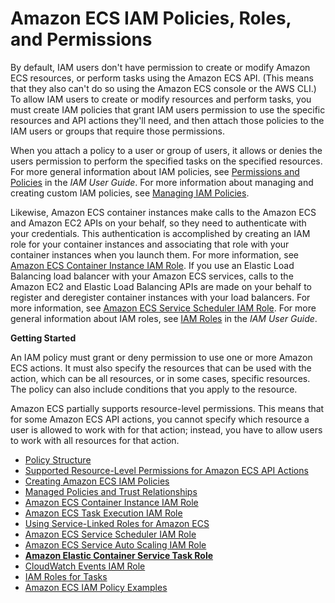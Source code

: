 # Amazon ECS IAM Policies, Roles, and Permissions<a name="IAM_policies"></a>

By default, IAM users don't have permission to create or modify Amazon ECS resources, or perform tasks using the Amazon ECS API\. \(This means that they also can't do so using the Amazon ECS console or the AWS CLI\.\) To allow IAM users to create or modify resources and perform tasks, you must create IAM policies that grant IAM users permission to use the specific resources and API actions they'll need, and then attach those policies to the IAM users or groups that require those permissions\.

When you attach a policy to a user or group of users, it allows or denies the users permission to perform the specified tasks on the specified resources\. For more general information about IAM policies, see [Permissions and Policies](http://docs.aws.amazon.com/IAM/latest/UserGuide/PermissionsAndPolicies.html) in the *IAM User Guide*\. For more information about managing and creating custom IAM policies, see [Managing IAM Policies](http://docs.aws.amazon.com/IAM/latest/UserGuide/ManagingPolicies.html)\.

Likewise, Amazon ECS container instances make calls to the Amazon ECS and Amazon EC2 APIs on your behalf, so they need to authenticate with your credentials\. This authentication is accomplished by creating an IAM role for your container instances and associating that role with your container instances when you launch them\. For more information, see [Amazon ECS Container Instance IAM Role](instance_IAM_role.md)\. If you use an Elastic Load Balancing load balancer with your Amazon ECS services, calls to the Amazon EC2 and Elastic Load Balancing APIs are made on your behalf to register and deregister container instances with your load balancers\. For more information, see [Amazon ECS Service Scheduler IAM Role](service_IAM_role.md)\. For more general information about IAM roles, see [IAM Roles](http://docs.aws.amazon.com/IAM/latest/UserGuide/roles-toplevel.html) in the *IAM User Guide*\.

**Getting Started**

An IAM policy must grant or deny permission to use one or more Amazon ECS actions\. It must also specify the resources that can be used with the action, which can be all resources, or in some cases, specific resources\. The policy can also include conditions that you apply to the resource\. 

Amazon ECS partially supports resource\-level permissions\. This means that for some Amazon ECS API actions, you cannot specify which resource a user is allowed to work with for that action; instead, you have to allow users to work with all resources for that action\. 


+ [Policy Structure](iam-policy-structure.md)
+ [Supported Resource\-Level Permissions for Amazon ECS API Actions](ecs-supported-iam-actions-resources.md)
+ [Creating Amazon ECS IAM Policies](ECS_IAM_user_policies.md)
+ [Managed Policies and Trust Relationships](managed_policies.md)
+ [Amazon ECS Container Instance IAM Role](instance_IAM_role.md)
+ [Amazon ECS Task Execution IAM Role](task_execution_IAM_role.md)
+ [Using Service\-Linked Roles for Amazon ECS](using-service-linked-roles.md)
+ [Amazon ECS Service Scheduler IAM Role](service_IAM_role.md)
+ [Amazon ECS Service Auto Scaling IAM Role](autoscale_IAM_role.md)
+ [**Amazon Elastic Container Service Task Role**](task_IAM_role.md)
+ [CloudWatch Events IAM Role](CWE_IAM_role.md)
+ [IAM Roles for Tasks](task-iam-roles.md)
+ [Amazon ECS IAM Policy Examples](IAMPolicyExamples.md)